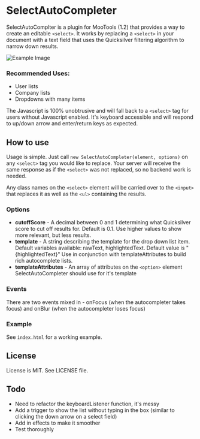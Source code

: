 # SelectAutoCompleter

SelectAutoComplter is a plugin for MooTools (1.2) that provides a way to create an editable `<select>`.  It works by replacing a `<select>` in your document with a text field that uses the Quicksilver filtering algorithm to narrow down results.

![Example Image](http://github.com/kneath/select-autocompleter/tree/master/examples/example_image.png?raw=true_)

### Recommended Uses:

* User lists
* Company lists
* Dropdowns with many items

The Javascript is 100% unobtrusive and will fall back to a `<select>` tag for users without Javascript enabled. It's keyboard accessible and will respond to up/down arrow and enter/return keys as expected.

## How to use

Usage is simple. Just call `new SelectAutoCompleter(element, options)` on any `<select>` tag you would like to replace.  Your server will receive the same response as if the `<select>` was not replaced, so no backend work is needed.
  
Any class names on the `<select>` element will be carried over to the `<input>` that replaces it as well as the `<ul>` containing the results.

### Options

* **cutoffScore** - A decimal between 0 and 1 determining what Quicksilver score to cut off results for. Default is 0.1. Use higher values to show more relevant, but less results.
* **template** - A string describing the template for the drop down list item. Default variables available: rawText, highlightedText.  Default value is "{highlightedText}"  Use in conjunction with templateAttributes to build rich autocomplete lists.
* **templateAttributes** - An array of attributes on the `<option>` element SelectAutoCompleter should use for it's template

### Events

There are two events mixed in - onFocus (when the autocompleter takes focus) and onBlur (when the autocompleter loses focus)

### Example

See `index.html` for a working example.

## License

License is MIT. See LICENSE file.

## Todo

* Need to refactor the keyboardListener function, it's messy
* Add a trigger to show the list without typing in the box (similar to clicking the down arrow on a select field)
* Add in effects to make it smoother
* Test thoroughly